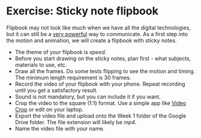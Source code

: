 # Exercise: Sticky note flipbook

Flipbook may not look like much when we have all the digital technologies, but it can still be a [very powerful](https://www.youtube.com/watch?v=k31oJu-6gDY) way to communicate. As a first step into the motion and animation, we will create a flipbook with sticky notes.

- The theme of your flipbook is *speed*.
- Before you start drawing on the sticky notes, plan first - what subjects, materials to use, etc.
- Draw all the frames. Do some tests flipping to see the motion and timing. The minimum length requirement is 30 frames.
- Record the video of your flipbook with your phone. Repeat recording until you get a satisfactory result.
- Sound is not mandatory, but you can include it if you want.
- Crop the video to the square (1:1) format. Use a simple app like [Video Crop](https://itunes.apple.com/us/app/video-crop-remove-unwanted-areas/id819074891?mt=8) or edit on your laptop.
- Export the video file and upload onto the Week 1 folder of the Google Drive folder. The file extension will likely be *mp4*.
- Name the video file with your name.
